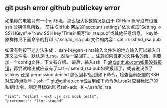 
## git push error github publickey error

如果你的电脑只有一个git环境，那么极大多数情况是由于 GitHub 账号没有设置 ssh 公钥信息所致。 
前往 GitHub 网站的"account settings"依次点击"Setting -> SSH Keys"->"New SSH key"Title处填写“id_rsa.pub”或其他任意信息。 
key处原样拷贝下面命令的打印 ~/.ssh/id_rsa.pub 
文件的内容：cat ~/.ssh/id_rsa.pub

如没有则按下述方法生成： ssh-keygen -t rsa输入文件名的地方输入可以输入自定义文件名，默认是id_rsa，然后一路回车...... 
注意如果自定义文件名的话，需要加一个config文件，下文有介绍。
最后，输入ssh -T git@github.com如果没有报错，再尝试输出就应该有了cat ~/.ssh/id_rsa.pub如果报错了，或者说设置了 sshkey 还是 permission denied 怎么回事?回到如下命令，检查当前配置的SSH对应的git账号；ssh -T git@github.com然后用如下命令(id_rsa对应目标账户的私钥)命令，制定目标Git账号ssh-add -K ~/.ssh/id_rsa



    "lint": "eslint --ext .js src mock tests",
    "precommit": "lint-staged"